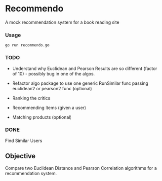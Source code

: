 # Recommendo

A mock recommendation system for a book reading site

### Usage

```go run recommendo.go```

### TODO

- Understand why Euclidean and Pearson Results are so different (factor of 10) - possibly bug in one of the algos.
- Refactor algo package to use one generic RunSimilar func passing euclidean2 or pearson2 func (optional)

- Ranking the critics
- Recommending Items (given a user)
- Matching products (optional)

### DONE

Find Similar Users

## Objective

Compare two Euclidean Distance and Pearson Correlation algorithms for a recommendation system.